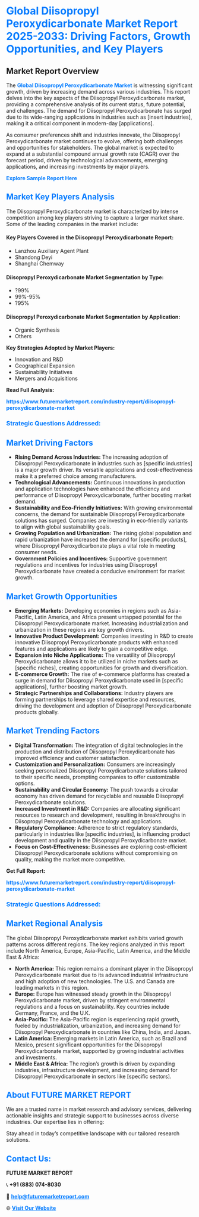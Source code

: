 <h1 style="color: #007BFF;">Global Diisopropyl Peroxydicarbonate Market Report 2025-2033: Driving Factors, Growth Opportunities, and Key Players</h1>

<section id="overview">
<h2>Market Report Overview</h2>
<p>The <a href="https://www.futuremarketreport.com/industry-report/diisopropyl-peroxydicarbonate-market" style="color: #007BFF; text-decoration: none;"><strong>Global Diisopropyl Peroxydicarbonate Market</strong></a> is witnessing significant growth, driven by increasing demand across various industries. This report delves into the key aspects of the Diisopropyl Peroxydicarbonate market, providing a comprehensive analysis of its current status, future potential, and challenges. The demand for Diisopropyl Peroxydicarbonate has surged due to its wide-ranging applications in industries such as [insert industries], making it a critical component in modern-day [applications].</p>
<p>As consumer preferences shift and industries innovate, the Diisopropyl Peroxydicarbonate market continues to evolve, offering both challenges and opportunities for stakeholders. The global market is expected to expand at a substantial compound annual growth rate (CAGR) over the forecast period, driven by technological advancements, emerging applications, and increasing investments by major players.</p>
</section>

<section id="overview">
<p><a href="https://www.futuremarketreport.com/request-sample/reportId=114365" style="color: #007BFF; text-decoration: none;"><strong>Explore Sample Report Here</strong></a></p>
</section>

<section id="key-players">
<h2 style="color: #007BFF;">Market Key Players Analysis</h2>
<p>The Diisopropyl Peroxydicarbonate market is characterized by intense competition among key players striving to capture a larger market share. Some of the leading companies in the market include:</p>
<h4>Key Players Covered in the Diisopropyl Peroxydicarbonate Report:</h4>
<ul><li>Lanzhou Auxiliary Agent Plant</li><li>Shandong Deyi</li><li>Shanghai Chemway</li></ul>
<h4>Diisopropyl Peroxydicarbonate Market Segmentation by Type:</h4>
<ul><li>?99%</li><li>99%-95%</li><li>?95%</li></ul>

<h4>Diisopropyl Peroxydicarbonate Market Segmentation by Application:</h4>
<ul><li>Organic Synthesis</li><li>Others</li></ul>
<p><strong>Key Strategies Adopted by Market Players:</strong></p>
<ul>
<li>Innovation and R&D</li>
<li>Geographical Expansion</li>
<li>Sustainability Initiatives</li>
<li>Mergers and Acquisitions</li>
</ul>
</section>

<section>
<p><strong>Read Full Analysis: </strong></p><a href="https://www.futuremarketreport.com/industry-report/diisopropyl-peroxydicarbonate-market" style="color: #007BFF; text-decoration: none;"><strong>https://www.futuremarketreport.com/industry-report/diisopropyl-peroxydicarbonate-market</strong></a>
<h3 style="color: #007BFF;">Strategic Questions Addressed:</h3>
</section>

<section id="driving-factors">
<h2 style="color: #007BFF;">Market Driving Factors</h2>
<ul>
<li><strong>Rising Demand Across Industries:</strong> The increasing adoption of Diisopropyl Peroxydicarbonate in industries such as [specific industries] is a major growth driver. Its versatile applications and cost-effectiveness make it a preferred choice among manufacturers.</li>
<li><strong>Technological Advancements:</strong> Continuous innovations in production and application technologies have enhanced the efficiency and performance of Diisopropyl Peroxydicarbonate, further boosting market demand.</li>
<li><strong>Sustainability and Eco-Friendly Initiatives:</strong> With growing environmental concerns, the demand for sustainable Diisopropyl Peroxydicarbonate solutions has surged. Companies are investing in eco-friendly variants to align with global sustainability goals.</li>
<li><strong>Growing Population and Urbanization:</strong> The rising global population and rapid urbanization have increased the demand for [specific products], where Diisopropyl Peroxydicarbonate plays a vital role in meeting consumer needs.</li>
<li><strong>Government Policies and Incentives:</strong> Supportive government regulations and incentives for industries using Diisopropyl Peroxydicarbonate have created a conducive environment for market growth.</li>
</ul>
</section>

<section id="growth-opportunities">
<h2 style="color: #007BFF;">Market Growth Opportunities</h2>
<ul>
<li><strong>Emerging Markets:</strong> Developing economies in regions such as Asia-Pacific, Latin America, and Africa present untapped potential for the Diisopropyl Peroxydicarbonate market. Increasing industrialization and urbanization in these regions are key growth drivers.</li>
<li><strong>Innovative Product Development:</strong> Companies investing in R&D to create innovative Diisopropyl Peroxydicarbonate products with enhanced features and applications are likely to gain a competitive edge.</li>
<li><strong>Expansion into Niche Applications:</strong> The versatility of Diisopropyl Peroxydicarbonate allows it to be utilized in niche markets such as [specific niches], creating opportunities for growth and diversification.</li>
<li><strong>E-commerce Growth:</strong> The rise of e-commerce platforms has created a surge in demand for Diisopropyl Peroxydicarbonate used in [specific applications], further boosting market growth.</li>
<li><strong>Strategic Partnerships and Collaborations:</strong> Industry players are forming partnerships to leverage shared expertise and resources, driving the development and adoption of Diisopropyl Peroxydicarbonate products globally.</li>
</ul>
</section>

<section id="trending-factors">
<h2 style="color: #007BFF;">Market Trending Factors</h2>
<ul>
<li><strong>Digital Transformation:</strong> The integration of digital technologies in the production and distribution of Diisopropyl Peroxydicarbonate has improved efficiency and customer satisfaction.</li>
<li><strong>Customization and Personalization:</strong> Consumers are increasingly seeking personalized Diisopropyl Peroxydicarbonate solutions tailored to their specific needs, prompting companies to offer customizable options.</li>
<li><strong>Sustainability and Circular Economy:</strong> The push towards a circular economy has driven demand for recyclable and reusable Diisopropyl Peroxydicarbonate solutions.</li>
<li><strong>Increased Investment in R&D:</strong> Companies are allocating significant resources to research and development, resulting in breakthroughs in Diisopropyl Peroxydicarbonate technology and applications.</li>
<li><strong>Regulatory Compliance:</strong> Adherence to strict regulatory standards, particularly in industries like [specific industries], is influencing product development and quality in the Diisopropyl Peroxydicarbonate market.</li>
<li><strong>Focus on Cost-Effectiveness:</strong> Businesses are exploring cost-efficient Diisopropyl Peroxydicarbonate solutions without compromising on quality, making the market more competitive.</li>
</ul>
</section>

<section>
<p><strong>Get Full Report: </strong></p><a href="https://www.futuremarketreport.com/industry-report/diisopropyl-peroxydicarbonate-market" style="color: #007BFF; text-decoration: none;"><strong>https://www.futuremarketreport.com/industry-report/diisopropyl-peroxydicarbonate-market</strong></a>
<h3 style="color: #007BFF;">Strategic Questions Addressed:</h3>
</section>


<section id="regional-analysis">
<h2 style="color: #007BFF;">Market Regional Analysis</h2>
<p>The global Diisopropyl Peroxydicarbonate market exhibits varied growth patterns across different regions. The key regions analyzed in this report include North America, Europe, Asia-Pacific, Latin America, and the Middle East & Africa:</p>
<ul>
<li><strong>North America:</strong> This region remains a dominant player in the Diisopropyl Peroxydicarbonate market due to its advanced industrial infrastructure and high adoption of new technologies. The U.S. and Canada are leading markets in this region.</li>
<li><strong>Europe:</strong> Europe has witnessed steady growth in the Diisopropyl Peroxydicarbonate market, driven by stringent environmental regulations and a focus on sustainability. Key countries include Germany, France, and the U.K.</li>
<li><strong>Asia-Pacific:</strong> The Asia-Pacific region is experiencing rapid growth, fueled by industrialization, urbanization, and increasing demand for Diisopropyl Peroxydicarbonate in countries like China, India, and Japan.</li>
<li><strong>Latin America:</strong> Emerging markets in Latin America, such as Brazil and Mexico, present significant opportunities for the Diisopropyl Peroxydicarbonate market, supported by growing industrial activities and investments.</li>
<li><strong>Middle East & Africa:</strong> The region’s growth is driven by expanding industries, infrastructure development, and increasing demand for Diisopropyl Peroxydicarbonate in sectors like [specific sectors].</li>
</ul>
</section>

<footer>
<h2 style="color: #007BFF;">About FUTURE MARKET REPORT</h2>
<p>We are a trusted name in market research and advisory services, delivering actionable insights and strategic support to businesses across diverse industries. Our expertise lies in offering:</p>

<p>Stay ahead in today’s competitive landscape with our tailored research solutions.</p>

<h2 style="color: #007BFF;">Contact Us:</h2>
<p><strong>FUTURE MARKET REPORT</strong></p>
<p>📞 <strong>+91 (883) 074-8030</strong></p>
<p>📧 <strong><a href="mailto:help@futuremarketreport.com" style="color: #007BFF;">help@futuremarketreport.com</a></strong></p>
<p>🌐 <strong><a href="https://www.futuremarketreport.com/" style="color: #007BFF;">Visit Our Website</a></strong></p>
</footer>